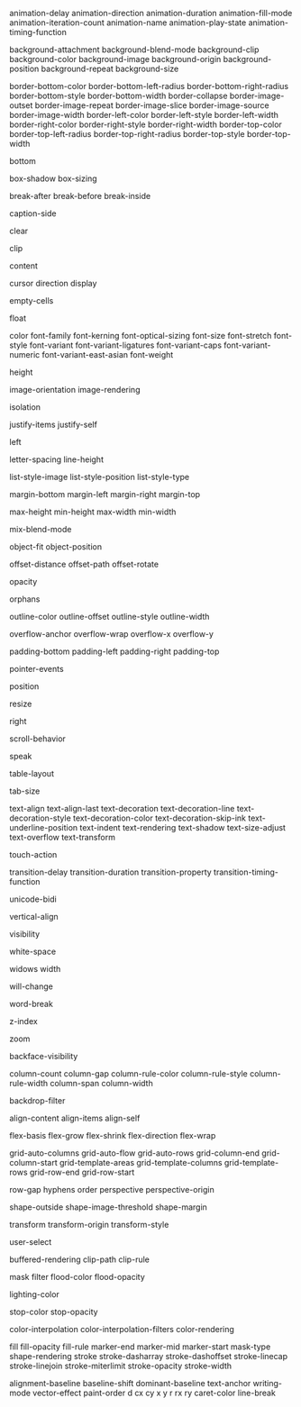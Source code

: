 
animation-delay
animation-direction
animation-duration
animation-fill-mode
animation-iteration-count
animation-name
animation-play-state
animation-timing-function

background-attachment
background-blend-mode
background-clip
background-color
background-image
background-origin
background-position
background-repeat
background-size

border-bottom-color
border-bottom-left-radius
border-bottom-right-radius
border-bottom-style
border-bottom-width
border-collapse
border-image-outset
border-image-repeat
border-image-slice
border-image-source
border-image-width
border-left-color
border-left-style
border-left-width
border-right-color
border-right-style
border-right-width
border-top-color
border-top-left-radius
border-top-right-radius
border-top-style
border-top-width

bottom

box-shadow
box-sizing

break-after
break-before
break-inside

caption-side

clear

clip

content

cursor
direction
display

empty-cells

float

color
font-family
font-kerning
font-optical-sizing
font-size
font-stretch
font-style
font-variant
font-variant-ligatures
font-variant-caps
font-variant-numeric
font-variant-east-asian
font-weight

height

image-orientation
image-rendering

isolation

justify-items
justify-self

left

letter-spacing
line-height

list-style-image
list-style-position
list-style-type

margin-bottom
margin-left
margin-right
margin-top

max-height
min-height
max-width
min-width

mix-blend-mode

object-fit
object-position

offset-distance
offset-path
offset-rotate

opacity

orphans

outline-color
outline-offset
outline-style
outline-width

overflow-anchor
overflow-wrap
overflow-x
overflow-y

padding-bottom
padding-left
padding-right
padding-top

pointer-events

position

resize

right

scroll-behavior

speak

table-layout

tab-size

text-align
text-align-last
text-decoration
text-decoration-line
text-decoration-style
text-decoration-color
text-decoration-skip-ink
text-underline-position
text-indent
text-rendering
text-shadow
text-size-adjust
text-overflow
text-transform

touch-action

transition-delay
transition-duration
transition-property
transition-timing-function

unicode-bidi

vertical-align

visibility

white-space

widows
width

will-change

word-break

z-index

zoom

backface-visibility

column-count
column-gap
column-rule-color
column-rule-style
column-rule-width
column-span
column-width

backdrop-filter

align-content
align-items
align-self

flex-basis
flex-grow
flex-shrink
flex-direction
flex-wrap

grid-auto-columns
grid-auto-flow
grid-auto-rows
grid-column-end
grid-column-start
grid-template-areas
grid-template-columns
grid-template-rows
grid-row-end
grid-row-start

row-gap
hyphens
order
perspective
perspective-origin

shape-outside
shape-image-threshold
shape-margin

transform
transform-origin
transform-style

user-select

buffered-rendering
clip-path
clip-rule

mask
filter
flood-color
flood-opacity

lighting-color

stop-color
stop-opacity

color-interpolation
color-interpolation-filters
color-rendering

fill
fill-opacity
fill-rule
marker-end
marker-mid
marker-start
mask-type
shape-rendering
stroke
stroke-dasharray
stroke-dashoffset
stroke-linecap
stroke-linejoin
stroke-miterlimit
stroke-opacity
stroke-width

alignment-baseline
baseline-shift
dominant-baseline
text-anchor
writing-mode
vector-effect
paint-order
d
cx
cy
x
y
r
rx
ry
caret-color
line-break